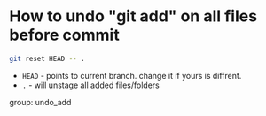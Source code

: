 # How to undo "git add" on all files before commit

```bash
git reset HEAD -- .
```

- `HEAD` - points to current branch. change it if yours is diffrent.
- `.` - will unstage all added files/folders

group: undo_add


